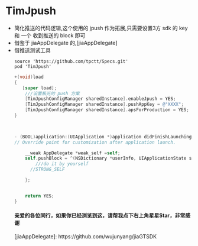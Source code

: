 <h1>TimJpush</h1>
<ul>
<li>简化推送的代码逻辑,这个使用的 jpush 作为拓展,只需要设置3方 sdk 的 key 和 一个 收到推送的 block 即可</li>
<li>借鉴于 jiaAppDelegate 的,[jiaAppDelegate]</li>
<li>借推送测试工具 <https://github.com/KnuffApp/Knuff></li>

````
source 'https://github.com/tpctt/Specs.git'
pod 'TimJpush'

````

````objectivec
+(void)load
{
   [super load];
    ///设置极光的 push 方案
    [TimJpushConfigManager sharedInstance].enableJpush = YES;
    [TimJpushConfigManager sharedInstance].pushAppKey = @"XXXX";
    [TimJpushConfigManager sharedInstance].apsForProduction = YES;
}

 

- (BOOL)application:(UIApplication *)application didFinishLaunchingWithOptions:(NSDictionary *)launchOptions {
// Override point for customization after application launch.

    __weak AppDelegate *weak_self =self;
    self.pushBlock = ^(NSDictionary *userInfo, UIApplicationState state){
        ///do it by yourself
      //STRONG_SELF

    };


    return YES;
}
````

<h4>亲爱的各位同行，如果你已经浏览到这，请帮我点下右上角星星Star，非常感谢</h4>
  [jiaAppDelegate]: https://github.com/wujunyang/jiaGTSDK
